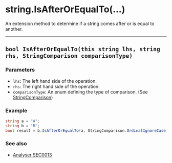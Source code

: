 # string.IsAfterOrEqualTo(...)

An extension method to determine if a string comes after or is equal to another.

---
## `bool IsAfterOrEqualTo(this string lhs, string rhs, StringComparison comparisonType)`

### Parameters

* `lhs`: The left hand side of the operation.
* `rhs`: The right hand side of the operation.
* `comparisonType`: An enum defining the type of comparison. (See [StringComparison](https://learn.microsoft.com/en-us/dotnet/api/System.StringComparison?view=netstandard-2.0))

### Example

```csharp
string a = "A";
string b = "B";
bool result = b.IsAfterOrEqualTo(a, StringComparison.OrdinalIgnoreCase); // true
```

### See also

* [Analyser SEC0013](../analysers/SEC0014_ReplaceStringCompareWithIsAfterOrEqualTo.md)
